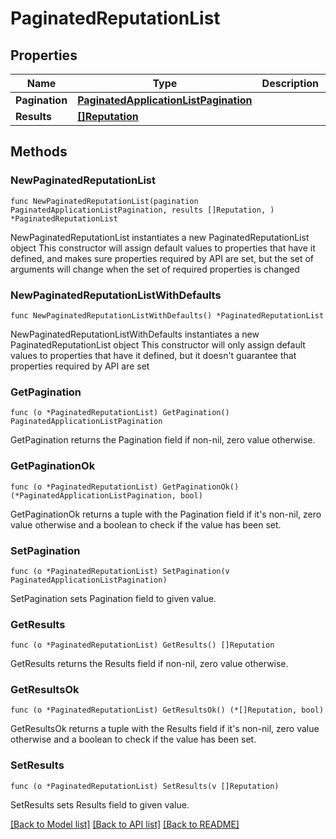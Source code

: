 # PaginatedReputationList

## Properties

Name | Type | Description | Notes
------------ | ------------- | ------------- | -------------
**Pagination** | [**PaginatedApplicationListPagination**](PaginatedApplicationListPagination.md) |  | 
**Results** | [**[]Reputation**](Reputation.md) |  | 

## Methods

### NewPaginatedReputationList

`func NewPaginatedReputationList(pagination PaginatedApplicationListPagination, results []Reputation, ) *PaginatedReputationList`

NewPaginatedReputationList instantiates a new PaginatedReputationList object
This constructor will assign default values to properties that have it defined,
and makes sure properties required by API are set, but the set of arguments
will change when the set of required properties is changed

### NewPaginatedReputationListWithDefaults

`func NewPaginatedReputationListWithDefaults() *PaginatedReputationList`

NewPaginatedReputationListWithDefaults instantiates a new PaginatedReputationList object
This constructor will only assign default values to properties that have it defined,
but it doesn't guarantee that properties required by API are set

### GetPagination

`func (o *PaginatedReputationList) GetPagination() PaginatedApplicationListPagination`

GetPagination returns the Pagination field if non-nil, zero value otherwise.

### GetPaginationOk

`func (o *PaginatedReputationList) GetPaginationOk() (*PaginatedApplicationListPagination, bool)`

GetPaginationOk returns a tuple with the Pagination field if it's non-nil, zero value otherwise
and a boolean to check if the value has been set.

### SetPagination

`func (o *PaginatedReputationList) SetPagination(v PaginatedApplicationListPagination)`

SetPagination sets Pagination field to given value.


### GetResults

`func (o *PaginatedReputationList) GetResults() []Reputation`

GetResults returns the Results field if non-nil, zero value otherwise.

### GetResultsOk

`func (o *PaginatedReputationList) GetResultsOk() (*[]Reputation, bool)`

GetResultsOk returns a tuple with the Results field if it's non-nil, zero value otherwise
and a boolean to check if the value has been set.

### SetResults

`func (o *PaginatedReputationList) SetResults(v []Reputation)`

SetResults sets Results field to given value.



[[Back to Model list]](../README.md#documentation-for-models) [[Back to API list]](../README.md#documentation-for-api-endpoints) [[Back to README]](../README.md)


